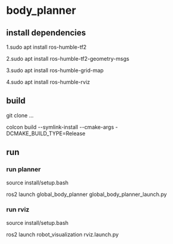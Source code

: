 # body_planner

## install dependencies
1.sudo apt install ros-humble-tf2

2.sudo apt install ros-humble-tf2-geometry-msgs

3.sudo apt install ros-humble-grid-map

4.sudo apt install ros-humble-rviz

## build 
git clone ...

colcon build --symlink-install --cmake-args -DCMAKE_BUILD_TYPE=Release

## run
### run planner
source install/setup.bash

ros2 launch global_body_planner global_body_planner_launch.py 

### run rviz
source install/setup.bash

ros2 launch robot_visualization rviz.launch.py
